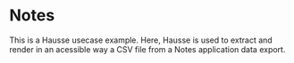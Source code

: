 # Notes

This is a Hausse usecase example. Here, Hausse is used to extract and render in an acessible way a CSV file from a Notes application data export.